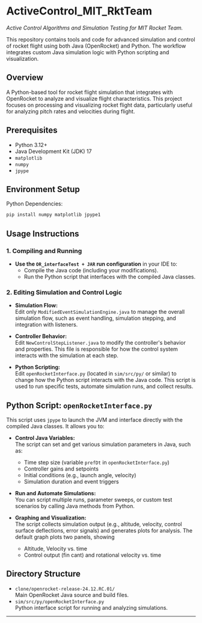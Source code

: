 # ActiveControl_MIT_RktTeam
*Active Control Algorithms and Simulation Testing for MIT Rocket Team.*

This repository contains tools and code for advanced simulation and control of rocket flight using both Java (OpenRocket) and Python. The workflow integrates custom Java simulation logic with Python scripting and visualization.

## Overview
A Python-based tool for rocket flight simulation that integrates with OpenRocket to analyze and visualize flight characteristics. This project focuses on processing and visualizing rocket flight data, particularly useful for analyzing pitch rates and velocities during flight.

## Prerequisites
- Python 3.12+
- Java Development Kit (JDK) 17
- `matplotlib`
- `numpy`
- `jpype`

## Environment Setup

Python Dependencies:
   ```bash
   pip install numpy matplotlib jpype1
   ```
## Usage Instructions

### 1. Compiling and Running

- **Use the `OR_interfaceTest + JAR` run configuration** in your IDE to:
  - Compile the Java code (including your modifications).
  - Run the Python script that interfaces with the compiled Java classes.

### 2. Editing Simulation and Control Logic

- **Simulation Flow:**  
  Edit only `ModifiedEventSimulationEngine.java` to manage the overall simulation flow, such as event handling, simulation stepping, and integration with listeners.

- **Controller Behavior:**  
  Edit `NewControlStepListener.java` to modify the controller's behavior and properties. This file is responsible for how the control system interacts with the simulation at each step.

- **Python Scripting:**  
  Edit `openRocketInterface.py` (located in `sim/src/py/` or similar) to change how the Python script interacts with the Java code. This script is used to run specific tests, automate simulation runs, and collect results.

## Python Script: `openRocketInterface.py`

This script uses `jpype` to launch the JVM and interface directly with the compiled Java classes. It allows you to:

- **Control Java Variables:**  
  The script can set and get various simulation parameters in Java, such as:
  - Time step size (variable `prefDt` in `openRocketInterface.py`)
  - Controller gains and setpoints 
  - Initial conditions (e.g., launch angle, velocity)
  - Simulation duration and event triggers

- **Run and Automate Simulations:**  
  You can script multiple runs, parameter sweeps, or custom test scenarios by calling Java methods from Python.

- **Graphing and Visualization:**  
  The script collects simulation output (e.g., altitude, velocity, control surface deflections, error signals) and generates plots for analysis. The default graph plots two panels, showing
  - Altitude, Velocity vs. time
  - Control output (fin cant) and rotational velocity vs. time

## Directory Structure

- `clone/openrocket-release-24.12.RC.01/`  
  Main OpenRocket Java source and build files.
- `sim/src/py/openRocketInterface.py`  
  Python interface script for running and analyzing simulations.

---
